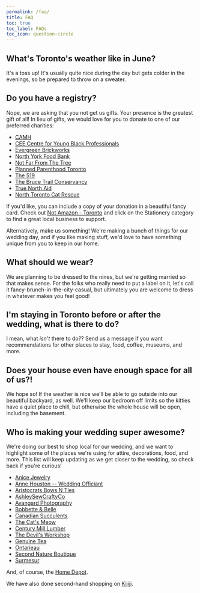 ```yaml
---
permalink: /faq/
title: FAQ
toc: true
toc_label: FAQs
toc_icon: question-circle
---
```


## What's Toronto's weather like in June?

It's a toss up! It's usually quite nice during the day but gets colder in the evenings, so be prepared to throw on a sweater.

## Do you have a registry?

Nope, we are asking that you not get us gifts. Your presence is the greatest gift of all! In lieu of gifts, we would love for you to donate to one of our preferred charities:

- [CAMH](https://www.camh.ca/)
- [CEE Centre for Young Black Professionals](https://ceetoronto.org/)
- [Evergreen Brickworks](https://www.evergreen.ca/)
- [North York Food Bank](https://northyorkharvest.com/)
- [Not Far From The Tree](https://notfarfromthetree.org/)
- [Planned Parenthood Toronto](https://www.canadahelps.org/en/charities/planned-parenthood-toronto/)
- [The 519](https://www.the519.org/)
- [The Bruce Trail Conservancy](https://brucetrail.org/)
- [True North Aid](https://truenorthaid.ca/)
- [North Toronto Cat Rescue](https://www.northtorontocatrescue.com)

If you'd like, you can include a copy of your donation in a beautiful fancy card. Check out [Not Amazon - Toronto](https://not-amazon-to.pory.app/) and click on the Stationery category to find a great local business to support.

Alternatively, make us something! We're making a bunch of things for our wedding day, and if you like making stuff, we'd love to have something unique from you to keep in our home.

## What should we wear? 

We are planning to be dressed to the nines, but we're getting married so that makes sense. For the folks who really need to put a label on it, let's call it fancy-brunch-in-the-city-casual, but ultimately you are welcome to dress in whatever makes you feel good!

## I'm staying in Toronto before or after the wedding, what is there to do?

I mean, what *isn't* there to do?? Send us a message if you want recommendations for other places to stay, food, coffee, museums, and more. 

## Does your house even have enough space for all of us?!

We hope so! If the weather is nice we'll be able to go outside into our beautiful backyard, as well. We'll keep our bedroom off limits so the kitties have a quiet place to chill, but otherwise the whole house will be open, including the basement.

## Who is making your wedding super awesome?

We're doing our best to shop local for our wedding, and we want to highlight some of the places we're using for attire, decorations, food, and more. This list will keep updating as we get closer to the wedding, so check back if you're curious!

- [Anice Jewelry](https://www.anicejewellery.com)
- [Anne Houston -- Wedding Officiant](http://www.annehoustonofficiant.com/home.html)
- [Aristocrats Bows N Ties](https://www.aristocratsbowsnties.ca)
- [AshleySewCraftyCo](https://www.etsy.com/shop/AshleySewCraftyCo)
- [Avangard Photography](http://www.avangardphoto.com/blog/)
- [Bobbette & Belle](https://bobbetteandbelle.com/)
- [Canadian Succulents](https://www.canadiansucculents.net/)
- [The Cat's Meow](https://www.thecatsmeow.com/)
- [Century Mill Lumber](https://centurymill.com/)
- [The Devil's Workshop](https://www.thedevilsworkshop.ca/)
- [Genuine Tea](https://www.genuinetea.ca/)
- [Ontarieau](https://ontarieau.ca/)
- [Second Nature Boutique](https://secondnaturebtq.com/)
- [Surmesur](https://www.surmesur.com/en-ca)

And, of course, the [Home Depot](https://www.youtube.com/watch?v=boI4D1FlIVs).

We have also done second-hand shopping on [Kijiji](https://www.kijiji.ca/).
